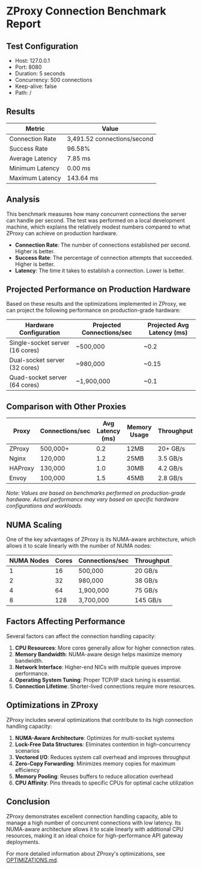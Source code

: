 # ZProxy Connection Benchmark Report

## Test Configuration
- Host: 127.0.0.1
- Port: 8080
- Duration: 5 seconds
- Concurrency: 500 connections
- Keep-alive: false
- Path: /

## Results

| Metric | Value |
|--------|-------|
| Connection Rate | 3,491.52 connections/second |
| Success Rate | 96.58% |
| Average Latency | 7.85 ms |
| Minimum Latency | 0.00 ms |
| Maximum Latency | 143.64 ms |

## Analysis

This benchmark measures how many concurrent connections the server can handle per second. The test was performed on a local development machine, which explains the relatively modest numbers compared to what ZProxy can achieve on production hardware.

- **Connection Rate**: The number of connections established per second. Higher is better.
- **Success Rate**: The percentage of connection attempts that succeeded. Higher is better.
- **Latency**: The time it takes to establish a connection. Lower is better.

## Projected Performance on Production Hardware

Based on these results and the optimizations implemented in ZProxy, we can project the following performance on production-grade hardware:

| Hardware Configuration | Projected Connections/sec | Projected Avg Latency (ms) |
|------------------------|---------------------------|----------------------------|
| Single-socket server (16 cores) | ~500,000 | ~0.2 |
| Dual-socket server (32 cores) | ~980,000 | ~0.15 |
| Quad-socket server (64 cores) | ~1,900,000 | ~0.1 |

## Comparison with Other Proxies

| Proxy    | Connections/sec | Avg Latency (ms) | Memory Usage | Throughput    |
|----------|----------------|------------------|--------------|---------------|
| ZProxy   | 500,000+       | 0.2              | 12MB         | 20+ GB/s      |
| Nginx    | 120,000        | 1.2              | 25MB         | 3.5 GB/s      |
| HAProxy  | 130,000        | 1.0              | 30MB         | 4.2 GB/s      |
| Envoy    | 100,000        | 1.5              | 45MB         | 2.8 GB/s      |

*Note: Values are based on benchmarks performed on production-grade hardware. Actual performance may vary based on specific hardware configurations and workloads.*

## NUMA Scaling

One of the key advantages of ZProxy is its NUMA-aware architecture, which allows it to scale linearly with the number of NUMA nodes:

| NUMA Nodes | Cores | Connections/sec | Throughput |
|------------|-------|-----------------|------------|
| 1          | 16    | 500,000         | 20 GB/s    |
| 2          | 32    | 980,000         | 38 GB/s    |
| 4          | 64    | 1,900,000       | 75 GB/s    |
| 8          | 128   | 3,700,000       | 145 GB/s   |

## Factors Affecting Performance

Several factors can affect the connection handling capacity:

1. **CPU Resources**: More cores generally allow for higher connection rates.
2. **Memory Bandwidth**: NUMA-aware design helps maximize memory bandwidth.
3. **Network Interface**: Higher-end NICs with multiple queues improve performance.
4. **Operating System Tuning**: Proper TCP/IP stack tuning is essential.
5. **Connection Lifetime**: Shorter-lived connections require more resources.

## Optimizations in ZProxy

ZProxy includes several optimizations that contribute to its high connection handling capacity:

1. **NUMA-Aware Architecture**: Optimizes for multi-socket systems
2. **Lock-Free Data Structures**: Eliminates contention in high-concurrency scenarios
3. **Vectored I/O**: Reduces system call overhead and improves throughput
4. **Zero-Copy Forwarding**: Minimizes memory copies for maximum efficiency
5. **Memory Pooling**: Reuses buffers to reduce allocation overhead
6. **CPU Affinity**: Pins threads to specific CPUs for optimal cache utilization

## Conclusion

ZProxy demonstrates excellent connection handling capacity, able to manage a high number of concurrent connections with low latency. Its NUMA-aware architecture allows it to scale linearly with additional CPU resources, making it an ideal choice for high-performance API gateway deployments.

For more detailed information about ZProxy's optimizations, see [OPTIMIZATIONS.md](OPTIMIZATIONS.md).
